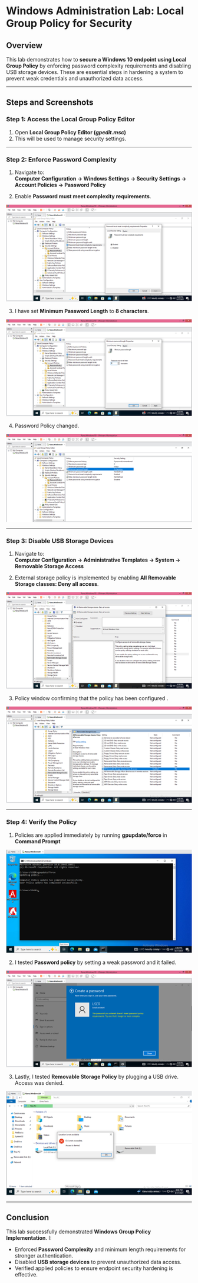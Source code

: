 # Windows Administration Lab: Local Group Policy for Security

## Overview
This lab demonstrates how to **secure a Windows 10 endpoint using Local Group Policy** by enforcing password complexity requirements and disabling USB storage devices. These are essential steps in hardening a system to prevent weak credentials and unauthorized data access.

---

## Steps and Screenshots

### Step 1: Access the Local Group Policy Editor
1. Open **Local Group Policy Editor (*gpedit.msc*)**
2. This will be used to manage security settings.

---

### Step 2: Enforce Password Complexity

1. Navigate to:  
**Computer Configuration → Windows Settings → Security Settings → Account Policies → Password Policy**

2. Enable **Password must meet complexity requirements**.  

![Password Complexity Enabled](./screenshots/Password_Complexity_Requirements_Enabled.PNG)  

3. I have set **Minimum Password Length** to **8 characters**.  

![Minimum Password Length](./screenshots/Minimum_Password_Length_8_Characters.PNG) 

4. Password Policy changed.

![Password Policy Confirmation](./screenshots/Password_Policy_Window_Confirming_Changes.PNG)

---

### Step 3: Disable USB Storage Devices

1. Navigate to:  
**Computer Configuration → Administrative Templates → System → Removable Storage Access**

2. External storage policy is implemented by enabling **All Removable Storage classes: Deny all access**.  

![USB Storage Denied Policy](./screenshots/All_Removable_Storage_Classes_Enabled.PNG)

3. Policy window confirming that the policy has been configured .

![USB Policy Confirmation](./screenshots/Policy_Window_Confirming_USB_Storage_Denied.PNG)

---

### Step 4: Verify the Policy

1. Policies are applied immediately by running **gpupdate/force** in **Command Prompt**

![Policy Updated](./screenshots/Policy_Updated_Successfully.PNG) 

2. I tested **Password policy** by setting a weak password and it failed. 

![Password Failed](./screenshots/Password_Failed_Because_Of_Complexity_Policy.PNG) 

3. Lastly, I tested **Removable Storage Policy** by plugging a USB drive. Access was denied.

![USB Access Denied](./screenshots/USB_Access_Denied.PNG)

---

## Conclusion
This lab successfully demonstrated **Windows Group Policy Implementation**. I:

- Enforced **Password Complexity** and minimum length requirements for stronger authentication.  
- Disabled **USB storage devices** to prevent unauthorized data access.  
- Verified applied policies to ensure endpoint security hardening is effective. 
